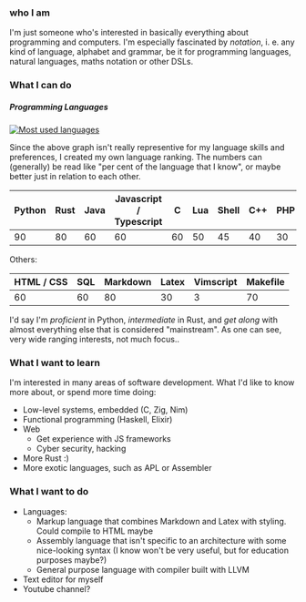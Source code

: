 ### who I am

I'm just someone who's interested in basically everything about programming and computers. I'm especially fascinated by *notation*, i. e. any kind of language, alphabet and grammar, be it for programming languages, natural languages, maths notation or other DSLs.

### What I can do

##### Programming Languages
[![Most used languages](https://lrshsl-github-readme-stats.vercel.app/api/top-langs/?username=lrshsl&langs_count=6&exclude_repo=github-readme-stats&theme=chartreuse-dark)]()

Since the above graph isn't really representive for my language skills and preferences, I created my own language ranking. The numbers can (generally) be read like "per cent of the language that I know", or maybe better just in relation to each other.

| Python | Rust | Java | Javascript / Typescript | C  | Lua | Shell | C++ | PHP | Assembly | APL |
| ------ | ---- | ---- | ----------------------- | -- | --- | ----- | --- | --- | -------- | --- |
| 90     | 80   | 60   | 60                      | 60 | 50  | 45    | 40  | 30  | 10       | 8   |

Others:

| HTML / CSS | SQL | Markdown | Latex | Vimscript | Makefile |
| ---------- | --- | -------- | ----- | --------- | -------- |
| 60         | 60  | 80       | 30    | 3         | 70       |

I'd say I'm *proficient* in Python, *intermediate* in Rust, and *get along* with almost everything else that is considered "mainstream". As one can see, very wide ranging interests, not much focus..

### What I want to learn

I'm interested in many areas of software development. What I'd like to know more about, or spend more time doing:

- Low-level systems, embedded (C, Zig, Nim)
- Functional programming (Haskell, Elixir)
- Web
  - Get experience with JS frameworks
  - Cyber security, hacking
- More Rust :)
- More exotic languages, such as APL or Assembler

### What I want to do

- Languages:
  - Markup language that combines Markdown and Latex with styling. Could compile to HTML maybe
  - Assembly language that isn't specific to an architecture with some nice-looking syntax (I know won't be very useful, but for education purposes maybe?)
  - General purpose language with compiler built with LLVM
- Text editor for myself
- Youtube channel?
